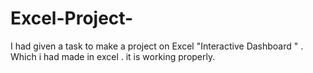 # Excel-Project-
I had given a task to make a project on Excel "Interactive Dashboard " . Which i had made in excel . it is working properly.
